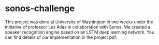 # sonos-challenge
This project was done at University of Washington in two weeks under the initiative of professor Les Atlas in collaboration with Sonos.
We created a speaker recognition engine based on an LSTM deep learning network.
You can find details of our implementation in the project pdf.
